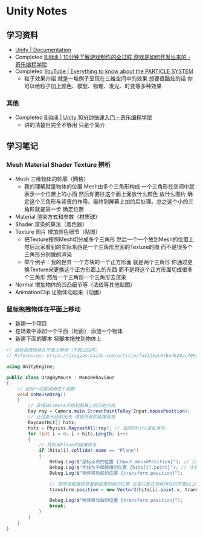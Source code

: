 # Unity Notes

## 学习资料

- [Unity | Documentation](https://docs.unity3d.com/Manual/index.html)
- Completed [Bilibili | 10分钟了解游戏制作的全过程 游戏是如何开发出来的 - 奇乐编程学院](https://www.bilibili.com/video/BV1xJ41197e9)
- Completed [YouTube | Everything to know about the PARTICLE SYSTEM](https://www.youtube.com/watch?v=FEA1wTMJAR0)
    - 粒子效果介绍 就是一堆例子呈现在三维空间中的效果 想要很酷炫的话 你可以给粒子加上颜色、模型、物理、发光、时变等多种效果

### 其他

- Completed [Bilibili | Unity 10分钟快速入门 - 奇乐编程学院](https://www.bilibili.com/video/BV1PL4y1e7hy)
    - 讲的清楚但完全不够用 只是个简介

## 学习笔记

### Mesh Material Shader Texture 辨析

- Mesh 三维物体的轮廓（网格）
    - 我的理解就是物体的位置 Mesh由多个三角形构成 一个三角形在空间中就表示一个位置上的小面 然后你要往这个面上面放什么颜色 放什么图片 确定这个三角形与背景的作用、最终到屏幕上加的后处理。总之这个小的三角形就是第一步 确定位置
- Material 渲染方式和参数（材质球）
- Shader 渲染的算法（着色器）
- Texture 图片 增加颜色细节（贴图）
    - 把Texture按照Mesh切分成多个三角形 然后一个一个放到Mesh的位置上 然后玩家看到的实际东西是一个三角形里面的Texture的图 而不是很多个三角形分别做的渲染
    - 举个例子：我的世界 一个方块的一个正方形面 就是两个三角形 你通过更换Texture来更换这个正方形面上的东西 而不是将这个正方形面切成很多个三角形 然后一个三角形一个三角形去渲染
- Normal 增加物体的凹凸细节等（法线等其他贴图）
- AnimationClip 让物体动起来（动画）

### 鼠标拖拽物体在平面上移动

- 新建一个项目
- 在场景中添加一个平面（地面） 添加一个物体
- 新建下面的脚本 将脚本拖放到物体上

```cs
// 鼠标拖拽物体在平面上移动（不超过边界）
// References: https://jingyan.baidu.com/article/fa4125ac076ed628ac7092d2.html

using UnityEngine;

public class DragByMouse : MonoBehaviour
{
    // 鼠标一动就调用这个函数
    void OnMouseDrag()
    {
        // 获得从Camera开始到屏幕上的点的光线
        Ray ray = Camera.main.ScreenPointToRay(Input.mousePosition);
        // 让这条光线射出去 得到所有的碰撞信息
        RaycastHit[] hits;
        hits = Physics.RaycastAll(ray); // 返回的hits是乱序的
        for (int i = 0; i < hits.Length; i++)
        {
            // 找到与Plane的碰撞信息
            if (hits[i].collider.name == "Plane")
            {
                Debug.Log($"鼠标点击的位置 {Input.mousePosition}"); // 只能精确到一个像素点
                Debug.Log($"光线与平面碰撞的位置 {hits[i].point}"); // 注意坐标系 相当于二维坐标xy再加一个深度z
                Debug.Log($"物体移动前的位置 {transform.position}");

                // 使用该碰撞信息重新设置物体的位置 这里只是在物体所在的平面xz上移动
                transform.position = new Vector3(hits[i].point.x, transform.position.y, hits[i].point.z);

                Debug.Log($"物体移动后的位置 {transform.position}");
                break;
            }
        }
    }
}
```
